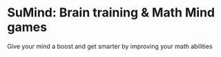 # SuMind: Brain training & Math Mind games  
Give your mind a boost and get smarter by improving your math abilities